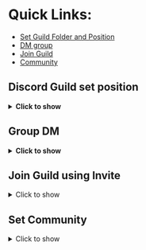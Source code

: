# Quick Links:
- [Set Guild Folder and Position](https://github.com/aiko-chan-ai/discord.js-selfbot-v13/blob/main/Document/Guild.md#discord-guild-set-position)
- [DM group](https://github.com/aiko-chan-ai/discord.js-selfbot-v13/blob/main/Document/Guild.md#group-dm)
- [Join Guild](https://github.com/aiko-chan-ai/discord.js-selfbot-v13/blob/main/Document/Guild.md#join-guild-using-invite)
- [Community](https://github.com/aiko-chan-ai/discord.js-selfbot-v13/blob/main/Document/Guild.md#set-community)

## Discord Guild set position
<details>
<summary><strong>Click to show</strong></summary>

Code:
```js
guild.setPosition(position, type, folderID);
// Position: The guild's index in the directory or out of the directory
// Type:
//     + 'FOLDER': Move guild to folder
//     + 'HOME': Move the guild out of the directory
// FolderID: The folder's ID , if you want to move the guild to a folder
```
Response
```js
Guild {}
```
</details>

## Group DM
<details>
<summary><strong>Click to show</strong></summary>

Code:
```js
/* Create */
const memberAdd = [
	client.users.cache.get('id1'),
	client.users.cache.get('id2'),
	...
	client.users.cache.get('id9')
]
// Max member add to Group: 9, Min: 2
await client.channels.createGroupDM(memberAdd);
/* Edit */
const groupDM = client.channels.cache.get('id');
await groupDM.setName('New Name');
await groupDM.setIcon('iconURL');
await groupDM.getInvite();
await groupDM.fetchInvite();
await groupDM.removeInvite(invite);
await groupDM.addMember(user);
await groupDM.removeMember(user);
/* Text Channel not Bulk delete */
await groupDM.send('Hello World');
await groupDM.delete(); // Leave
```
	
</details>


## Join Guild using Invite
<details>
<summary>Click to show</summary>

```js
await client.fetchInvite('code').then(async invite => {
  await invite.acceptInvite(true); 
});
```
`invite.acceptInvite(true);` => Auto skip verify screen

<img src= 'https://cdn.discordapp.com/attachments/820557032016969751/957247688666132520/unknown.png'>

<strong>But if you are blocked by HCaptcha, this will not work</strong>
</details>

## Set Community
<details>
<summary>Click to show</summary>

```js
await guild.setCommunity(stats: boolean, publicUpdatesChannel: TextChannelResolvable, rulesChannel: TextChannelResolvable, reason?: string): Promise<Guild>;
// Enable with default
await guild.setCommunity(true);
// Disable
await guild.setCommunity(false);
```
</details>